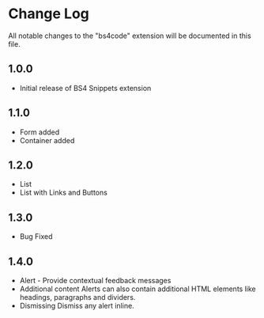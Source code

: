 # Change Log
All notable changes to the "bs4code" extension will be documented in this file.

## 1.0.0
-  Initial release of BS4 Snippets extension
## 1.1.0
- Form added
- Container added

## 1.2.0
- List
- List with Links and Buttons

## 1.3.0
- Bug Fixed

## 1.4.0
- Alert - Provide contextual feedback messages
- Additional content
    Alerts can also contain additional HTML elements like headings, paragraphs and dividers.
- Dismissing
    Dismiss any alert inline.

